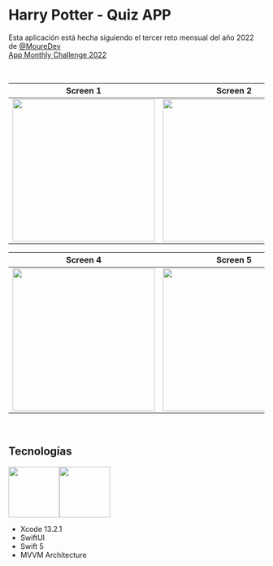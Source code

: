 # Harry Potter - Quiz APP

Esta aplicación está hecha siguiendo el tercer reto mensual del año 2022 de [@MoureDev](https://github.com/mouredev)
<br/>
[App Monthly Challenge 2022](https://github.com/mouredev/Monthly-App-Challenge-2022)

<br/>

Screen 1 | Screen 2 | Screen 3
--- | --- | ---
<img src="https://i.imgur.com/qvt0VSc.jpeg" width="280"> | <img src="https://i.imgur.com/1j4EHBp.jpeg" width="280"> | <img src="https://i.imgur.com/k1Gm4bR.jpeg" width="280">

Screen 4 | Screen 5 | Screen 6
--- | --- | ---
<img src="https://i.imgur.com/DDTGyLk.jpeg" width="280"> | <img src="https://i.imgur.com/ZGrAJgl.jpeg" width="280"> | <img src="https://i.imgur.com/mFomv52.png" width="280">

<br/>

## Tecnologías

<img src="https://i.imgur.com/e0EtR46.png" width="100"><img src="https://i.imgur.com/rOVh4ld.png" width="100">

- Xcode 13.2.1
- SwiftUI
- Swift 5
- MVVM Architecture
